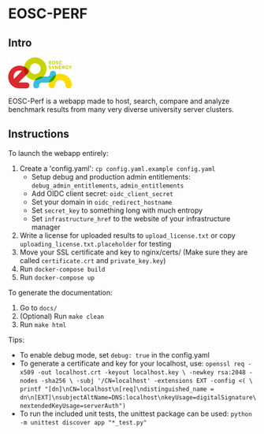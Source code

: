 # EOSC-PERF

## Intro
![](docs/source/eosc%20synergy%20logo.png)

EOSC-Perf is a webapp made to host, search, compare and analyze benchmark results from many very diverse university server clusters.

## Instructions

To launch the webapp entirely:
1. Create a 'config.yaml': `cp config.yaml.example config.yaml`
    * Setup debug and production admin entitlements: `debug_admin_entitlements`, `admin_entitlements`
    * Add OIDC client secret: `oidc_client_secret`
    * Set your domain in `oidc_redirect_hostname`
    * Set `secret_key` to something long with much entropy
    * Set `infrastructure_href` to the website of your infrastructure manager
1. Write a license for uploaded results to `upload_license.txt` or copy `uploading_license.txt.placeholder` for testing
1. Move your SSL certificate and key to nginx/certs/ (Make sure they are called `certificate.crt` and `private_key.key`)
1. Run `docker-compose build`
1. Run `docker-compose up`

To generate the documentation:
1. Go to `docs/`
2. (Optional) Run `make clean`
3. Run `make html`

Tips:
- To enable debug mode, set `debug: true` in the config.yaml
- To generate a certificate and key for your localhost, use:
`openssl req -x509 -out localhost.crt -keyout localhost.key \
  -newkey rsa:2048 -nodes -sha256 \
  -subj '/CN=localhost' -extensions EXT -config <( \
   printf "[dn]\nCN=localhost\n[req]\ndistinguished_name = dn\n[EXT]\nsubjectAltName=DNS:localhost\nkeyUsage=digitalSignature\nextendedKeyUsage=serverAuth")`
- To run the included unit tests, the unittest package can be used:
  `python -m unittest discover app "*_test.py"`
